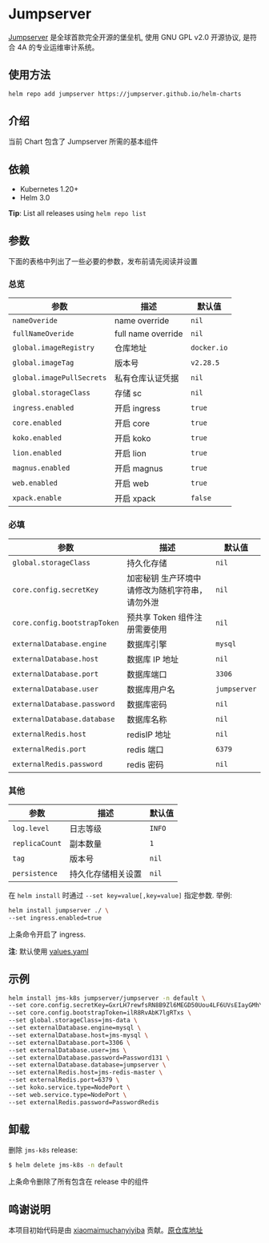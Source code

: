 # Jumpserver

[Jumpserver](http://www.jumpserver.org/) 是全球首款完全开源的堡垒机, 使用 GNU GPL v2.0 开源协议, 是符合 4A 的专业运维审计系统。

## 使用方法

```bash
helm repo add jumpserver https://jumpserver.github.io/helm-charts
```

## 介绍

当前 Chart 包含了 Jumpserver 所需的基本组件

## 依赖

- Kubernetes 1.20+
- Helm 3.0

**Tip**: List all releases using `helm repo list`

## 参数

下面的表格中列出了一些必要的参数，发布前请先阅读并设置

### 总览

| 参数                      | 描述                | 默认值      |
| ------------------------- | ------------------ | ----------- |
| `nameOveride`             | name override      | `nil`       |
| `fullNameOveride`         | full name override | `nil`       |
| `global.imageRegistry`    | 仓库地址           | `docker.io` |
| `global.imageTag`         | 版本号             | `v2.28.5  ` |
| `global.imagePullSecrets` | 私有仓库认证凭据    | `nil`       |
| `global.storageClass`     | 存储 sc            | `nil`       |
| `ingress.enabled`         | 开启 ingress       | `true`      |
| `core.enabled`            | 开启 core          | `true`      |
| `koko.enabled`            | 开启 koko          | `true`      |
| `lion.enabled`            | 开启 lion          | `true`      |
| `magnus.enabled`          | 开启 magnus        | `true`      |
| `web.enabled`             | 开启 web           | `true`      |
| `xpack.enable`            | 开启 xpack         | `false`     |

### 必填

| 参数                           | 描述                                          | 默认值                 |
| ------------------------------ | ---------------------------------------------| ---------------------- |
| `global.storageClass`          | 持久化存储                                    | `nil`                  |
| `core.config.secretKey`        | 加密秘钥 生产环境中请修改为随机字符串，请勿外泄  | `nil`                  |
| `core.config.bootstrapToken`   | 预共享 Token 组件注册需要使用                  | `nil`                  |
| `externalDatabase.engine`      | 数据库引擎                                    | `mysql`                |
| `externalDatabase.host`        | 数据库 IP 地址                                | `nil`                  |
| `externalDatabase.port`        | 数据库端口                                    | `3306`                 |
| `externalDatabase.user`        | 数据库用户名                                  | `jumpserver`           |
| `externalDatabase.password`    | 数据库密码                                    | `nil`                  |
| `externalDatabase.database`    | 数据库名称                                    | `nil`                  |
| `externalRedis.host`           | redisIP 地址                                 | `nil`                  |
| `externalRedis.port`           | redis 端口                                   | `6379`                 |
| `externalRedis.password`       | redis 密码                                   | `nil`                  |

### 其他

| 参数                  | 描述                                                       | 默认值  |
| --------------------- | --------------------------------------------------------- | ------- |
| `log.level`           | 日志等级                                                   | `INFO`  |
| `replicaCount`        | 副本数量                                                   | `1`     |
| `tag`                 | 版本号                                                     | `nil`   |
| `persistence`         | 持久化存储相关设置                                          | `nil`   |

在 `helm install` 时通过 `--set key=value[,key=value]` 指定参数. 举例:

```bash
helm install jumpserver ./ \
--set ingress.enabled=true
```

上条命令开启了 ingress.

**注**: 默认使用 [values.yaml](values.yaml)

## 示例

```bash
helm install jms-k8s jumpserver/jumpserver -n default \
--set core.config.secretKey=GxrLH7rewfsRN8B9Zl6MEGD50Uou4LF6UVsEIayGMhYll8dqmn \
--set core.config.bootstrapToken=ilR8RvAbK7lgRTxs \
--set global.storageClass=jms-data \
--set externalDatabase.engine=mysql \
--set externalDatabase.host=jms-mysql \
--set externalDatabase.port=3306 \
--set externalDatabase.user=jms \
--set externalDatabase.password=Password131 \
--set externalDatabase.database=jumpserver \
--set externalRedis.host=jms-redis-master \
--set externalRedis.port=6379 \
--set koko.service.type=NodePort \
--set web.service.type=NodePort \
--set externalRedis.password=PasswordRedis
```

## 卸载

删除 `jms-k8s` release:

```bash
$ helm delete jms-k8s -n default
```

上条命令删除了所有包含在 release 中的组件

## 鸣谢说明

本项目初始代码是由 [xiaomaimuchanyiyiba](https://github.com/xiaomaimuchanyiyiba) 贡献。[原仓库地址](https://github.com/xiaomaimuchanyiyiba/jumpserver)
